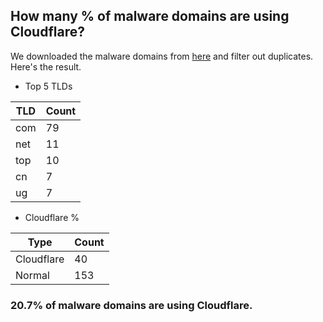 ## How many % of malware domains are using Cloudflare?


We downloaded the malware domains from [here](https://urlhaus.abuse.ch) and filter out duplicates.
Here's the result.


[//]: # (start replacement)


- Top 5 TLDs

| TLD | Count |
| --- | --- |
| com | 79 |
| net | 11 |
| top | 10 |
| cn | 7 |
| ug | 7 |


- Cloudflare %

| Type | Count |
| --- | --- |
| Cloudflare | 40 |
| Normal | 153 |


### 20.7% of malware domains are using Cloudflare.